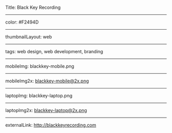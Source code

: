 Title: Black Key Recording

----

color: #F2494D

----

thumbnailLayout: web

----

tags: web design, web development, branding

----

mobileImg: blackkey-mobile.png

----

mobileImg2x: blackkey-mobile@2x.png

----

laptopImg: blackkey-laptop.png

----

laptopImg2x: blackkey-laptop@2x.png

----

externalLink: http://blackkeyrecording.com
